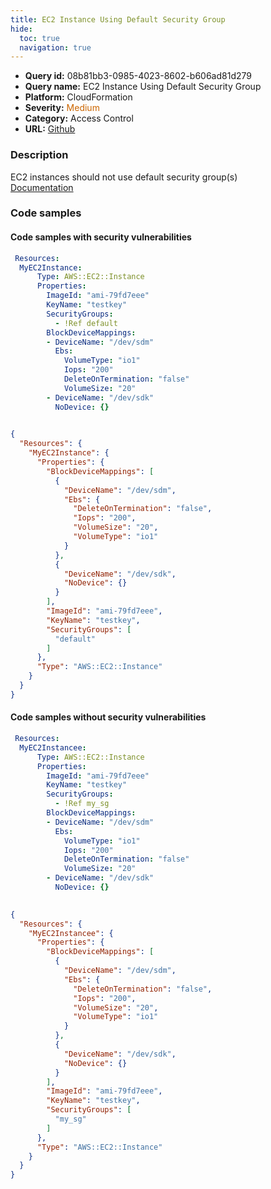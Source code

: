 ```yaml
---
title: EC2 Instance Using Default Security Group
hide:
  toc: true
  navigation: true
---
```


<style>
  .highlight .hll {
    background-color: #ff171742;
  }
  .md-content {
    max-width: 1100px;
    margin: 0 auto;
  }
</style>

-   **Query id:** 08b81bb3-0985-4023-8602-b606ad81d279
-   **Query name:** EC2 Instance Using Default Security Group
-   **Platform:** CloudFormation
-   **Severity:** <span style="color:#C60">Medium</span>
-   **Category:** Access Control
-   **URL:** [Github](https://github.com/Checkmarx/kics/tree/master/assets/queries/cloudFormation/aws/ec2_instance_using_default_security_group)

### Description
EC2 instances should not use default security group(s)<br>
[Documentation](https://docs.aws.amazon.com/AWSCloudFormation/latest/UserGuide/aws-properties-ec2-instance.html#cfn-ec2-instance-securitygroups)

### Code samples
#### Code samples with security vulnerabilities
```yaml title="Positive test num. 1 - yaml file" hl_lines="8"
 Resources:
  MyEC2Instance: 
      Type: AWS::EC2::Instance
      Properties: 
        ImageId: "ami-79fd7eee"
        KeyName: "testkey"
        SecurityGroups: 
          - !Ref default
        BlockDeviceMappings: 
        - DeviceName: "/dev/sdm"
          Ebs: 
            VolumeType: "io1"
            Iops: "200"
            DeleteOnTermination: "false"
            VolumeSize: "20"
        - DeviceName: "/dev/sdk"
          NoDevice: {}
      
```
```json title="Positive test num. 2 - json file" hl_lines="23"
{
  "Resources": {
    "MyEC2Instance": {
      "Properties": {
        "BlockDeviceMappings": [
          {
            "DeviceName": "/dev/sdm",
            "Ebs": {
              "DeleteOnTermination": "false",
              "Iops": "200",
              "VolumeSize": "20",
              "VolumeType": "io1"
            }
          },
          {
            "DeviceName": "/dev/sdk",
            "NoDevice": {}
          }
        ],
        "ImageId": "ami-79fd7eee",
        "KeyName": "testkey",
        "SecurityGroups": [
          "default"
        ]
      },
      "Type": "AWS::EC2::Instance"
    }
  }
}

```


#### Code samples without security vulnerabilities
```yaml title="Negative test num. 1 - yaml file"
 Resources:
  MyEC2Instancee: 
      Type: AWS::EC2::Instance
      Properties: 
        ImageId: "ami-79fd7eee"
        KeyName: "testkey"
        SecurityGroups: 
          - !Ref my_sg
        BlockDeviceMappings: 
        - DeviceName: "/dev/sdm"
          Ebs: 
            VolumeType: "io1"
            Iops: "200"
            DeleteOnTermination: "false"
            VolumeSize: "20"
        - DeviceName: "/dev/sdk"
          NoDevice: {}
      
```
```json title="Negative test num. 2 - json file"
{
  "Resources": {
    "MyEC2Instancee": {
      "Properties": {
        "BlockDeviceMappings": [
          {
            "DeviceName": "/dev/sdm",
            "Ebs": {
              "DeleteOnTermination": "false",
              "Iops": "200",
              "VolumeSize": "20",
              "VolumeType": "io1"
            }
          },
          {
            "DeviceName": "/dev/sdk",
            "NoDevice": {}
          }
        ],
        "ImageId": "ami-79fd7eee",
        "KeyName": "testkey",
        "SecurityGroups": [
          "my_sg"
        ]
      },
      "Type": "AWS::EC2::Instance"
    }
  }
}

```
